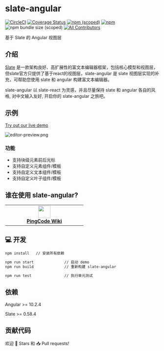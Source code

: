 # slate-angular

[![CircleCI](https://circleci.com/gh/worktile/slate-angular.svg?style=shield)](https://circleci.com/gh/worktile/slate-angular)
[![Coverage Status][coveralls-image]][coveralls-url]
[![npm (scoped)](https://img.shields.io/npm/v/@worktile/slate-angular?style=flat)](https://www.npmjs.com/package/@worktile/slate-angular)
[![npm](https://img.shields.io/npm/dm/@worktile/slate-angular)](https://www.npmjs.com/package/@worktile/slate-angular)
![npm bundle size (scoped)](https://img.shields.io/bundlephobia/min/@worktile/slate-angular) [![All Contributors](https://img.shields.io/badge/all_contributors-4-orange.svg?style=flat-square)](#contributors-)

[coveralls-image]: https://coveralls.io/repos/github/worktile/slate-angular/badge.svg?branch=master
[coveralls-url]: https://coveralls.io/github/worktile/slate-angular

基于 Slate 的 Angular 视图层


## 介绍

[Slate](https://github.com/ianstormtaylor/slate) 是一款架构良好、高扩展性的富文本编辑器框架，包括核心模型和视图层，但slate官方只提供了基于react的视图层，slate-angular 是 slate 视图层实现的补充，可帮助您使用 slate 和 angular 构建富文本编辑器。

slate-angular 以 slate-react 为灵感，并且尽量保持 slate 和 angular 各自的风格, 对中文输入友好, 开启你的 slate-angular 之旅吧。


## 示例

[Try out our live demo](http://slate-angular.ngnice.com)

![editor-preview.png](https://cdn.worktile.com/open-sources/slate-angular/editor-preview.png)


### 功能

- 支持块级元素前后光标
- 支持自定义元素组件/模板
- 支持自定义文本组件/模板
- 支持自定义叶子组件/模板


## 谁在使用 slate-angular?

<table>
  <tr>
    <td width="240" align="center">
      <a target="_blank" href="https://pingcode.com/product/wiki?utm_source=github-slate-angular">
        <img src="https://cdn.pingcode.com/static/pc-charm/assets/images/logo.png?v=2.40.0" height="40"/>
        <br />
        <strong>PingCode Wiki</strong>
      </a>
    </td>
  </tr>
</table>


## 💻 开发

```bash
npm install   // 安装所有依赖
```

```bash
npm run start              // 启动 demo
npm run build              // 重新构建 slate-angular

npm run test               // 执行单元测试
```


## 依赖

Angular >= 10.2.4

Slate >= 0.58.4


## 贡献代码

欢迎 🌟 Stars 和 📥 Pull requests! 
